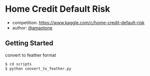 # Home Credit Default Risk

- competition: https://www.kaggle.com/c/home-credit-default-risk
- author: [@amaotone](https://www.kaggle.com/amaotone)

## Getting Started

convert to feather format

```python
$ cd scripts
$ python convert_to_feather.py
```
